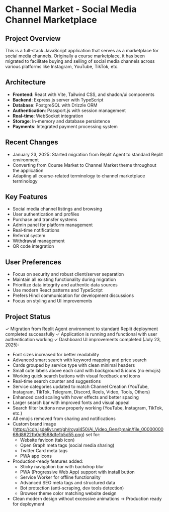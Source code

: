 # Channel Market - Social Media Channel Marketplace

## Project Overview
This is a full-stack JavaScript application that serves as a marketplace for social media channels. Originally a course marketplace, it has been migrated to facilitate buying and selling of social media channels across various platforms like Instagram, YouTube, TikTok, etc.

## Architecture
- **Frontend**: React with Vite, Tailwind CSS, and shadcn/ui components
- **Backend**: Express.js server with TypeScript
- **Database**: PostgreSQL with Drizzle ORM
- **Authentication**: Passport.js with session management
- **Real-time**: WebSocket integration
- **Storage**: In-memory and database persistence
- **Payments**: Integrated payment processing system

## Recent Changes
- January 23, 2025: Started migration from Replit Agent to standard Replit environment
- Converting from Course Market to Channel Market theme throughout the application
- Adapting all course-related terminology to channel marketplace terminology

## Key Features
- Social media channel listings and browsing
- User authentication and profiles
- Purchase and transfer systems
- Admin panel for platform management
- Real-time notifications
- Referral system
- Withdrawal management
- QR code integration

## User Preferences
- Focus on security and robust client/server separation
- Maintain all existing functionality during migration
- Prioritize data integrity and authentic data sources
- Use modern React patterns and TypeScript
- Prefers Hindi communication for development discussions
- Focus on styling and UI improvements

## Project Status
✓ Migration from Replit Agent environment to standard Replit deployment completed successfully
✓ Application is running and functional with user authentication working
✓ Dashboard UI improvements completed (July 23, 2025):
  - Font sizes increased for better readability
  - Advanced smart search with keyword mapping and price search
  - Cards grouped by service type with clean minimal headers
  - Small cute labels above each card with background & icons (no emojis)
  - Working quick search buttons with visual feedback and icons
  - Real-time search counter and suggestions
  - Service categories updated to match Channel Creation (YouTube, Instagram, TikTok, Telegram, Discord, Reels, Video, Tools, Others)
  - Enhanced card scaling with hover effects and better spacing
  - Larger search bar with improved fonts and visual appeal
  - Search filter buttons now properly working (YouTube, Instagram, TikTok, etc.)
  - All emojis removed from sharing and notifications
  - Custom brand image (https://cdn.jsdelivr.net/gh/royal450/Ai_Video_Gen@main/file_0000000068d8622fb0c9568dfe1b5d55.png) set for:
    - Website favicon (tab icon)
    - Open Graph meta tags (social media sharing)
    - Twitter Card meta tags
    - PWA app icons
  - Production-ready features added:
    - Sticky navigation bar with backdrop blur
    - PWA (Progressive Web App) support with install button
    - Service Worker for offline functionality
    - Advanced SEO meta tags and structured data
    - Bot protection (anti-scraping, dev tools detection)
    - Browser theme color matching website design
  - Clean modern design without excessive animations
→ Production ready for deployment